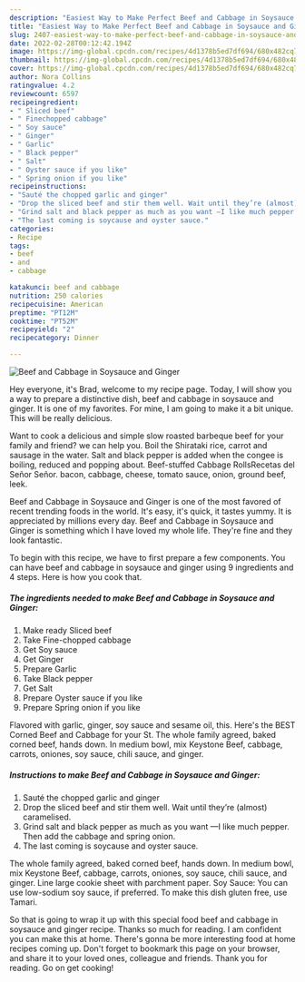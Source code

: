 ```yaml
---
description: "Easiest Way to Make Perfect Beef and Cabbage in Soysauce and Ginger"
title: "Easiest Way to Make Perfect Beef and Cabbage in Soysauce and Ginger"
slug: 2407-easiest-way-to-make-perfect-beef-and-cabbage-in-soysauce-and-ginger
date: 2022-02-28T00:12:42.194Z
image: https://img-global.cpcdn.com/recipes/4d1378b5ed7df694/680x482cq70/beef-and-cabbage-in-soysauce-and-ginger-recipe-main-photo.jpg
thumbnail: https://img-global.cpcdn.com/recipes/4d1378b5ed7df694/680x482cq70/beef-and-cabbage-in-soysauce-and-ginger-recipe-main-photo.jpg
cover: https://img-global.cpcdn.com/recipes/4d1378b5ed7df694/680x482cq70/beef-and-cabbage-in-soysauce-and-ginger-recipe-main-photo.jpg
author: Nora Collins
ratingvalue: 4.2
reviewcount: 6597
recipeingredient:
- " Sliced beef"
- " Finechopped cabbage"
- " Soy sauce"
- " Ginger"
- " Garlic"
- " Black pepper"
- " Salt"
- " Oyster sauce if you like"
- " Spring onion if you like"
recipeinstructions:
- "Sauté the chopped garlic and ginger"
- "Drop the sliced beef and stir them well. Wait until they’re (almost) caramelised."
- "Grind salt and black pepper as much as you want —I like much pepper. Then add the cabbage and spring onion."
- "The last coming is soycause and oyster sauce."
categories:
- Recipe
tags:
- beef
- and
- cabbage

katakunci: beef and cabbage 
nutrition: 250 calories
recipecuisine: American
preptime: "PT12M"
cooktime: "PT52M"
recipeyield: "2"
recipecategory: Dinner

---
```



![Beef and Cabbage in Soysauce and Ginger](https://img-global.cpcdn.com/recipes/4d1378b5ed7df694/680x482cq70/beef-and-cabbage-in-soysauce-and-ginger-recipe-main-photo.jpg)

Hey everyone, it's Brad, welcome to my recipe page. Today, I will show you a way to prepare a distinctive dish, beef and cabbage in soysauce and ginger. It is one of my favorites. For mine, I am going to make it a bit unique. This will be really delicious.

Want to cook a delicious and simple slow roasted barbeque beef for your family and friend? we can help you. Boil the Shirataki rice, carrot and sausage in the water. Salt and black pepper is added when the congee is boiling, reduced and popping about. Beef-stuffed Cabbage RollsRecetas del Señor Señor. bacon, cabbage, cheese, tomato sauce, onion, ground beef, leek.

Beef and Cabbage in Soysauce and Ginger is one of the most favored of recent trending foods in the world. It's easy, it's quick, it tastes yummy. It is appreciated by millions every day. Beef and Cabbage in Soysauce and Ginger is something which I have loved my whole life. They're fine and they look fantastic.


To begin with this recipe, we have to first prepare a few components. You can have beef and cabbage in soysauce and ginger using 9 ingredients and 4 steps. Here is how you cook that.

<!--inarticleads1-->

##### The ingredients needed to make Beef and Cabbage in Soysauce and Ginger:

1. Make ready  Sliced beef
1. Take  Fine-chopped cabbage
1. Get  Soy sauce
1. Get  Ginger
1. Prepare  Garlic
1. Take  Black pepper
1. Get  Salt
1. Prepare  Oyster sauce if you like
1. Prepare  Spring onion if you like


Flavored with garlic, ginger, soy sauce and sesame oil, this. Here&#39;s the BEST Corned Beef and Cabbage for your St. The whole family agreed, baked corned beef, hands down. In medium bowl, mix Keystone Beef, cabbage, carrots, oniones, soy sauce, chili sauce, and ginger. 

<!--inarticleads2-->

##### Instructions to make Beef and Cabbage in Soysauce and Ginger:

1. Sauté the chopped garlic and ginger
1. Drop the sliced beef and stir them well. Wait until they’re (almost) caramelised.
1. Grind salt and black pepper as much as you want —I like much pepper. Then add the cabbage and spring onion.
1. The last coming is soycause and oyster sauce.


The whole family agreed, baked corned beef, hands down. In medium bowl, mix Keystone Beef, cabbage, carrots, oniones, soy sauce, chili sauce, and ginger. Line large cookie sheet with parchment paper. Soy Sauce: You can use low-sodium soy sauce, if preferred. To make this dish gluten free, use Tamari. 

So that is going to wrap it up with this special food beef and cabbage in soysauce and ginger recipe. Thanks so much for reading. I am confident you can make this at home. There's gonna be more interesting food at home recipes coming up. Don't forget to bookmark this page on your browser, and share it to your loved ones, colleague and friends. Thank you for reading. Go on get cooking!
